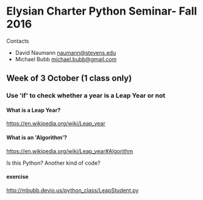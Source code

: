 # Elysian Charter Python Seminar-  Fall 2016

Contacts
- David Naumann naumann@stevens.edu
- Michael Bubb michael.bubb@gmail.com



## Week of 3 October (1 class only)

### Use 'if' to check whether a year is a Leap Year or not

#### What is a Leap Year?
https://en.wikipedia.org/wiki/Leap_year

#### What is an 'Algorithm'?

https://en.wikipedia.org/wiki/Leap_year#Algorithm

Is this Python? Another kind of code?

#### exercise

http://mbubb.devio.us/python_class/LeapStudent.py
